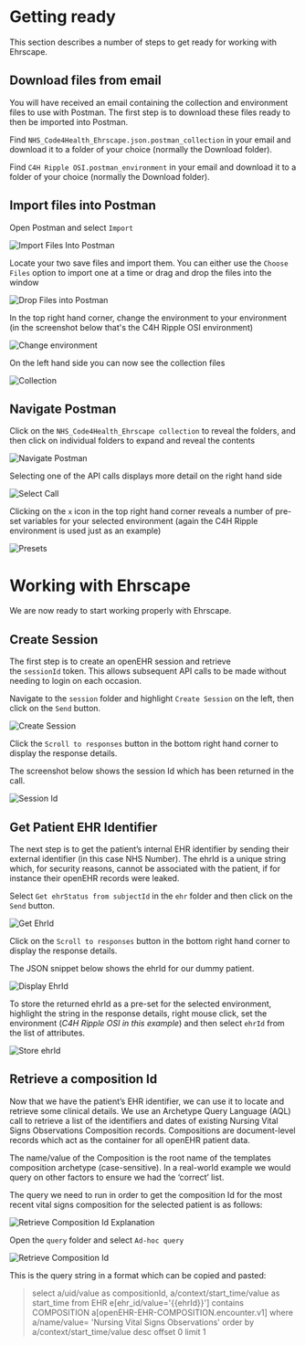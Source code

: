 # Getting ready
This section describes a number of steps to get ready for working with Ehrscape.

## Download files from email
You will have received an email containing the collection and environment files to use with Postman. The first step is to download these files ready to then be imported into Postman.

Find `NHS_Code4Health_Ehrscape.json.postman_collection` in your email and download it to a folder of your choice (normally the Download folder).

Find `C4H Ripple OSI.postman_environment` in your email and download it to a folder of your choice (normally the Download folder).

## Import files into Postman
Open Postman and select `Import`

![Import Files Into Postman](./Images/ImportFilesIntoPostman.jpg)

Locate your two save files and import them. You can either use the `Choose Files` option to import one at a time or drag and drop the files into the window

![Drop Files into Postman](./Images/DropFilesInPostman.jpg)

In the top right hand corner, change the environment to your environment (in the screenshot below that's the C4H Ripple OSI environment)

![Change environment](./Images/SelectEnvironment.jpg)

On the left hand side you can now see the collection files

![Collection](./Images/Collection.jpg)

## Navigate Postman
Click on the `NHS_Code4Health_Ehrscape collection` to reveal the folders, and then click on individual folders to expand and reveal the contents

![Navigate Postman](./Images/NavigatePostman.jpg)

Selecting one of the API calls displays more detail on the right hand side

![Select Call](./Images/APICallDetail.jpg)

Clicking on the ``x`` icon in the top right hand corner reveals a number of pre-set variables for your selected environment (again the C4H Ripple environment is used just as an example)

![Presets](./Images/Presets.jpg)


# Working with Ehrscape
We are now ready to start working properly with Ehrscape.

## Create Session
The first step is to create an openEHR session and retrieve the ``sessionId`` token. This allows subsequent API calls to be made without needing to login on each occasion.

Navigate to the `session` folder and highlight `Create Session` on the left, then click on the `Send` button.

![Create Session](./Images/CreateSession.jpg)

Click the `Scroll to responses` button in the bottom right hand corner to display the response details.

The screenshot below shows the session Id which has been returned in the call.

![Session Id](./Images/CreateSessionResult.jpg)

## Get Patient EHR Identifier
The next step is to get the patient’s internal EHR identifier by sending their external identifier (in this case NHS Number). The ehrId is a unique string which, for security reasons, cannot be associated with the patient, if for instance their openEHR records were leaked.

Select `Get ehrStatus from subjectId` in the `ehr` folder and then click on the `Send` button.

![Get EhrId](./Images/GetEhrId.jpg)

Click on the `Scroll to responses` button in the bottom right hand corner to display the response details.

The JSON snippet below shows the ehrId for our dummy patient.

![Display EhrId](./Images/GetEhrIdResult.jpg)

To store the returned ehrId as a pre-set for the selected environment, highlight the string in the response details, right mouse click, set the environment (*C4H Ripple OSI in this example*) and then select `ehrId` from the list of attributes.

![Store ehrId](./Images/StoreEhrIDAsPreset.jpg)

## Retrieve a composition Id
Now that we have the patient’s EHR identifier, we can use it to locate and retrieve some clinical details. We use an Archetype Query Language (AQL) call to retrieve a list of the identifiers and dates of existing Nursing Vital Signs Observations Composition records. Compositions are document-level records which act as the container for all openEHR patient data.

The name/value of the Composition is the root name of the templates composition archetype (case-sensitive). In a real-world example we would query on other factors to ensure we had the ‘correct’ list.

The query we need to run in order to get the composition Id for the most recent vital signs composition for the selected patient is as follows:

![Retrieve Composition Id Explanation](./Images/RetrieveCompositionIdExplanation.jpg)

Open the `query` folder and select `Ad-hoc query`

![Retrieve Composition Id](./Images/RetrieveCompositionIdFolderSelect.jpg)

This is the query string in a format which can be copied and pasted:

> select
a/uid/value as compositionId,
a/context/start_time/value as start_time
from EHR e[ehr_id/value='{{ehrId}}']
contains COMPOSITION a[openEHR-EHR-COMPOSITION.encounter.v1]
where a/name/value= 'Nursing Vital Signs Observations'
order by a/context/start_time/value desc
offset 0 limit 1
